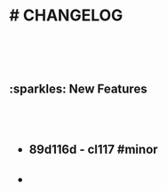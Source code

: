 <h1> # CHANGELOG <h1/> <br> <h2> :sparkles: New Features <h2/> <br><ul> <h4><li> 89d116d - cl117 #minor <li/><h4/><br> <ul/>
